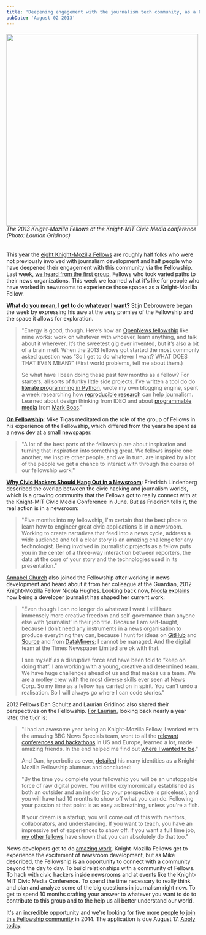 ```yaml
---
title: 'Deepening engagement with the journalism tech community, as a Fellow'
pubDate: 'August 02 2013'
---
```


<h6><img alt="" class="all eight people in the 2013 class of Knight-Mozilla fellows at a conference, in a fisheye photo" src="/files/fellows-fishey.jpg" style="width: 500px;"  /><br>The 2013 Knight-Mozilla Fellows at the Knight-MIT Civic Media conference (Photo: Laurian Gridinoc)</h6>
<p>This year the <a href="http://mozillaopennews.org/fellowships/2013meet.html">eight Knight-Mozilla Fellows</a> are roughly half folks who were not previously involved with journalism development and half people who have deepened their engagement with this community via the Fellowship. Last week, <a href="/blog/joining-journalism-development-community-fellow">we heard from the first group</a>, Fellows who took varied paths to their news organizations. This week we learned what it&#39;s like for people who have worked in newsrooms to experience those spaces as a Knight-Mozilla Fellow.</p>
<p><strong><a href="http://stdout.be/2013/07/29/opennews/">What do you mean, I get to do whatever I want?</a></strong> Stijn Debrouwere began the week by expressing his awe at the very premise of the Fellowship and the space it allows for exploration.</p>
<!--break-->
<blockquote><p>&quot;Energy is good, though. Here&rsquo;s how an <a href="http://mozillaopennews.org/fellowships/">OpenNews fellowship</a> like mine works: work on whatever with whoever, learn anything, and talk about it wherever. It&rsquo;s the sweetest gig ever invented, but it&rsquo;s also a bit of a brain melt. When the 2013 fellows got started the most commonly asked question was &ldquo;So I get to do whatever I want? <span class="caps">WHAT</span> <span class="caps">DOES</span> <span class="caps">THAT</span> <span class="caps">EVEN</span> <span class="caps">MEAN</span>?&rdquo; (First world problems, tell me about them.)</p><p>So what have I been doing these past few months as a fellow? For starters, all sorts of funky little side projects. I&rsquo;ve written a tool do do <a href="https://github.com/stdbrouw/python-literate">literate programming in Python</a>, wrote my own blogging engine, spent a week researching how <a href="http://www.reproducibleresearch.net">reproducible research</a> can help journalism. Learned about design thinking from <span class="caps">IDEO</span> and about <a href="http://popcornjs.org/">programmable media</a> from <a href="https://twitter.com/maboa">Mark Boas</a>.&quot;</p></blockquote>
<p><strong><a href="https://mike.tig.as/blog/2013/08/01/on-fellowship/">On Fellowship</a></strong>: Mike Tigas meditated on the role of the group of Fellows in his experience of the Fellowship, which differed from the years he spent as a news dev at a small newspaper.</p>
<blockquote>&quot;A lot of the best parts of the fellowship are about inspiration and turning that inspiration into something great. We fellows inspire one another, we inspire other people, and we in turn, are inspired by a lot of the people we get a chance to interact with through the course of our fellowship work.&quot;</blockquote>
<p><strong><a href="http://pudo.org/blog/2013/08/30/join-us.html">Why Civic Hackers Should Hang Out in a Newsroom</a></strong>: Friedrich Lindenberg described the overlap between the civic hacking and journalism worlds, which is a growing community that the Fellows got to really connect with at the Knight-MIT Civic Media Conference in June. But as Friedrich tells it, the real action is in a newsroom:</p>
<blockquote>&quot;Five months into my fellowship, I&#39;m certain that the best place to learn how to engineer great civic applications is in a newsroom. Working to create narratives that feed into a news cycle, address a wide audience and tell a clear story is an amazing challenge for any technologist. Being involved in journalistic projects as a fellow puts you in the center of a three-way interaction between reporters, the data at the core of your story and the technologies used in its presentation.&quot;</blockquote>
<p><a href="http://info.annabelchurch.com/">Annabel Church</a> also joined the Fellowship after working in news development and heard about it from her colleague at the Guardian, 2012 Knight-Mozilla Fellow Nicola Hughes. Looking back now, <a href="http://datamineruk.com/2013/08/02/what-a-difference-a-year-makes/">Nicola explains</a> how being a developer journalist has shaped her current work:</p>
<blockquote>&quot;Even though I can no longer do whatever I want I still have immensely more creative freedom and self-governance than anyone else with &lsquo;journalist&rsquo; in their job title. Because I am self-taught, because I don&rsquo;t need any instruments in a news organisation to produce everything they can, because I hunt for ideas on <a href="https://github.com/" target="_blank">GitHub</a> and <a href="http://source.mozillaopennews.org/en-US/" target="_blank">Source</a> and from <a href="https://twitter.com/DataMinerUK/data-miners" target="_blank">DataMiners</a>; I cannot be managed. And the digital team at the Times Newspaper Limited are ok with that.</p>
<p class="rteindent1">I see myself as a disruptive force and have been told to &ldquo;keep on doing that&rdquo;. I am working with a young, creative and determined team. We have huge challenges ahead of us and that makes us a team. We are a motley crew with the most diverse skills ever seen at News Corp. So my time as a fellow has carried on in spirit. You can&rsquo;t undo a realisation. So I will always go where I can code stories.&quot;</blockquote>
<p>2012 Fellows Dan Schultz and Laurian Gridinoc also shared their perspectives on the Fellowship. <a href="https://medium.com/p/d89e1e628e3b">For Laurian</a>, looking back nearly a year later, the tl;dr is:</p>
<blockquote><p>&quot;I had an awesome year being an Knight-Mozilla Fellow, I worked with the amazing BBC News Specials team, went to all the <a href="http://lanyrd.com/profile/gridinoc/2012/" target="_blank">relevant conferences and hackathons</a> in US and Europe, learned a lot, made amazing friends. In the end helped me find out <a href="http://ia.net/" target="_blank">where I wanted to be</a>.&quot;</p>
<p>And Dan, hyperbolic as ever, <a href="http://slifty.com/2013/08/opennews-applicants-be-warned/">detailed</a> his many identities as a Knight-Mozilla Fellowship alumnus and concluded:</p><p>&quot;By the time you complete your fellowship you will be an unstoppable force of raw digital power. You will be oxymoronically established as both an outsider and an insider (so your perspective is priceless), and you will have had 10 months to show off what you can do. Following your passion at that point is as easy as breathing, unless you&#39;re a fish.</p>
<p class="rteindent1">If your dream is a startup, you will come out of this with mentors, collaborators, and understanding. If you want to teach, you have an impressive set of experiences to show off. If you want a full time job, <a href="http://datamineruk.com/2013/08/02/what-a-difference-a-year-makes/">my other fellows</a> have shown that you can absolutely do that too.&quot;</p></blockquote>
<p>News developers get to do <a href="http://dansinker.com/post/55903929153/opennews-why-develop-in-the-newsroom-part-2">amazing work</a>. Knight-Mozilla Fellows get to experience the excitement of newsroom development, but as Mike described, the Fellowship is an opportunity to connect with a community beyond the day to day. To build relationships with a community of Fellows. To hack with civic hackers inside newsrooms and at events like the Knight-MIT Civic Media Conference. To spend the time necessary to really think and plan and analyze some of the big questions in journalism right now. To get to spend 10 months crafting your answer to whatever you want to do to contribute to this group and to the help us all better understand our world.</p>
<p>It&#39;s an incredible opportunity and we&#39;re looking for five more <a href="http://mozillaopennews.org/fellowships/community.html">people to join this Fellowship community</a> in 2014. The application is due August 17. <a href="http://mozillaopennews.org/fellowships/apply.html">Apply today</a>.</p>



